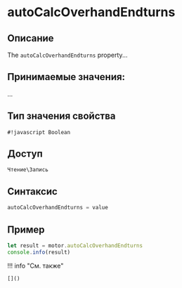 # autoCalcOverhandEndturns

## Описание
The `autoCalcOverhandEndturns` property...

## Принимаемые значения:
...

## Тип значения свойства
`#!javascript Boolean`

## Доступ
`Чтение\Запись`

## Синтаксис
```javascript
autoCalcOverhandEndturns = value
```

## Пример
```javascript linenums="1"
let result = motor.autoCalcOverhandEndturns
console.info(result)
```

!!! info "См. также"

    []()

